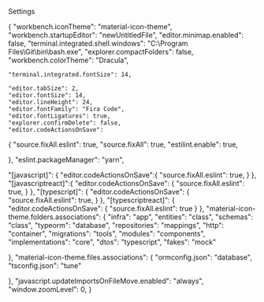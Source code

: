 Settings

{
    "workbench.iconTheme": "material-icon-theme",
    "workbench.startupEditor": "newUntitledFile",
    "editor.minimap.enabled": false,
    "terminal.integrated.shell.windows": "C:\\Program Files\\Git\\bin\\bash.exe",
    "explorer.compactFolders": false,
    "workbench.colorTheme": "Dracula",

    "terminal.integrated.fontSize": 14,

    "editor.tabSize": 2,
    "editor.fontSize": 14, 
    "editor.lineHeight": 24,
    "editor.fontFamily": "Fira Code",
    "editor.fontLigatures": true,
    "explorer.confirmDelete": false,
    "editor.codeActionsOnSave":
{
    "source.fixAll.eslint": true,
    "source.fixAll": true,
    "estilint.enable": true,

},
    "eslint.packageManager": "yarn",

 "[javascript]": {
     "editor.codeActionsOnSave":{
         "source.fixAll.eslint": true,
     }
 },
 "[javascriptreact]":{
     "editor.codeActionsOnSave": {
         "source.fixAll.eslint": true,
     }
 },
 "[typescript]": {
     "editor.codeActionsOnSave": {
         "source.fixAll.eslint": true, 
     }
 },
 "[typescriptreact]": {
     "editor.codeActionsOnSave": {
         "source.fixAll.eslint": true
     }
 },
"material-icon-theme.folders.associations":
{
    "infra": "app",
    "entities": "class",
    "schemas": "class",
    "typeorm": "database",
    "repositories": "mappings",
    "http": "container",
    "migrations": "tools",
    "modules": "components",
    "implementations": "core",
    "dtos": "typescript",
    "fakes": "mock"

},
    "material-icon-theme.files.associations":
{
    "ormconfig.json": "database",
    "tsconfig.json": "tune"

},
    "javascript.updateImportsOnFileMove.enabled": "always",
    "window.zoomLevel": 0,
}
